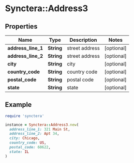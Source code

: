 # Synctera::Address3

## Properties

| Name | Type | Description | Notes |
| ---- | ---- | ----------- | ----- |
| **address_line_1** | **String** | street address | [optional] |
| **address_line_2** | **String** | street address | [optional] |
| **city** | **String** | city | [optional] |
| **country_code** | **String** | country code | [optional] |
| **postal_code** | **String** | postal code | [optional] |
| **state** | **String** | state | [optional] |

## Example

```ruby
require 'synctera'

instance = Synctera::Address3.new(
  address_line_1: 321 Main St,
  address_line_2: Apt 34,
  city: Chicago,
  country_code: US,
  postal_code: 60622,
  state: IL
)
```

